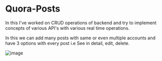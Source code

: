# Quora-Posts
In this I've worked on CRUD operations of backend and try to implement concepts of various API's with various real time operations.

In this we can add many posts with same or even multiple accounts and have 3 options with every post i.e See in detail, edit, delete.

![image](https://github.com/user-attachments/assets/53451df7-94a5-489a-8628-e7de716115dd)
